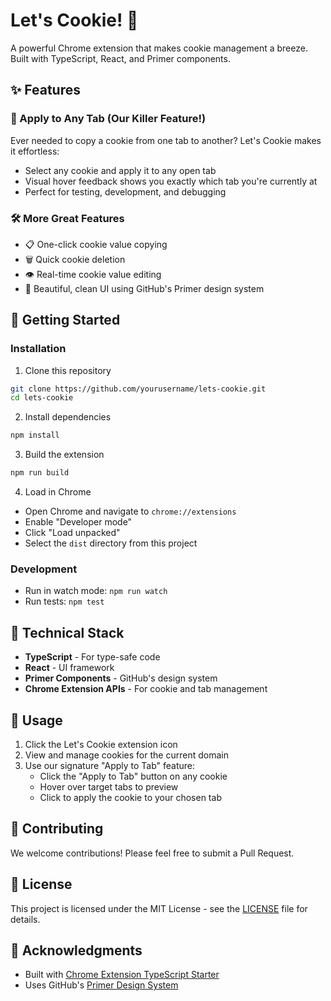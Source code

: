 # Let's Cookie! 🍪

A powerful Chrome extension that makes cookie management a breeze. Built with TypeScript, React, and Primer components.

## ✨ Features

### 🎯 Apply to Any Tab (Our Killer Feature!)

Ever needed to copy a cookie from one tab to another? Let's Cookie makes it effortless:

- Select any cookie and apply it to any open tab
- Visual hover feedback shows you exactly which tab you're currently at
- Perfect for testing, development, and debugging

### 🛠️ More Great Features

- 📋 One-click cookie value copying
- 🗑️ Quick cookie deletion
- 👁️ Real-time cookie value editing
- 🎨 Beautiful, clean UI using GitHub's Primer design system

## 🚀 Getting Started

### Installation

1. Clone this repository

```bash
git clone https://github.com/yourusername/lets-cookie.git
cd lets-cookie
```

2. Install dependencies

```bash
npm install
```

3. Build the extension

```bash
npm run build
```

4. Load in Chrome

- Open Chrome and navigate to `chrome://extensions`
- Enable "Developer mode"
- Click "Load unpacked"
- Select the `dist` directory from this project

### Development

- Run in watch mode: `npm run watch`
- Run tests: `npm test`

## 🔧 Technical Stack

- **TypeScript** - For type-safe code
- **React** - UI framework
- **Primer Components** - GitHub's design system
- **Chrome Extension APIs** - For cookie and tab management

## 📝 Usage

1. Click the Let's Cookie extension icon
2. View and manage cookies for the current domain
3. Use our signature "Apply to Tab" feature:
   - Click the "Apply to Tab" button on any cookie
   - Hover over target tabs to preview
   - Click to apply the cookie to your chosen tab

## 🤝 Contributing

We welcome contributions! Please feel free to submit a Pull Request.

## 📜 License

This project is licensed under the MIT License - see the [LICENSE](LICENSE) file for details.

## 🙏 Acknowledgments

- Built with [Chrome Extension TypeScript Starter](https://github.com/chibat/chrome-extension-typescript-starter)
- Uses GitHub's [Primer Design System](https://primer.style/)
